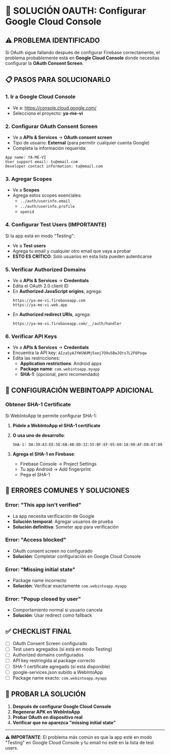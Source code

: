 # 🔐 SOLUCIÓN OAUTH: Configurar Google Cloud Console

## ⚠️ PROBLEMA IDENTIFICADO

Si OAuth sigue fallando después de configurar Firebase correctamente, el problema probablemente está en **Google Cloud Console** donde necesitas configurar la **OAuth Consent Screen**.

## 📋 PASOS PARA SOLUCIONARLO

### **1. Ir a Google Cloud Console**
- Ve a: https://console.cloud.google.com/
- Selecciona el proyecto: **ya-me-vi**

### **2. Configurar OAuth Consent Screen**
- Ve a **APIs & Services** → **OAuth consent screen**
- Tipo de usuario: **External** (para permitir cualquier cuenta Google)
- Completa la información requerida:

```
App name: YA-ME-VI
User support email: tu@email.com
Developer contact information: tu@email.com
```

### **3. Agregar Scopes**
- Ve a **Scopes**
- Agrega estos scopes esenciales:
  - `../auth/userinfo.email`
  - `../auth/userinfo.profile`
  - `openid`

### **4. Configurar Test Users (IMPORTANTE)**
Si la app está en modo "Testing":
- Ve a **Test users**
- Agrega tu email y cualquier otro email que vaya a probar
- **ESTO ES CRÍTICO**: Solo usuarios en esta lista pueden autenticarse

### **5. Verificar Authorized Domains**
- Ve a **APIs & Services** → **Credentials**
- Edita el OAuth 2.0 client ID
- En **Authorized JavaScript origins**, agrega:
  ```
  https://ya-me-vi.firebaseapp.com
  https://ya-me-vi.web.app
  ```
- En **Authorized redirect URIs**, agrega:
  ```
  https://ya-me-vi.firebaseapp.com/__/auth/handler
  ```

### **6. Verificar API Keys**
- Ve a **APIs & Services** → **Credentials**
- Encuentra la API key: `AIzaSyAJYWSNUMj5aej7O9u5BwJQts7L2F6Poqw`
- Edita las restricciones:
  - **Application restrictions**: Android apps
  - **Package name**: `com.webintoapp.myapp`
  - **SHA-1**: (opcional, pero recomendado)

## 🔧 CONFIGURACIÓN WEBINTOAPP ADICIONAL

### **Obtener SHA-1 Certificate**
Si WebIntoApp te permite configurar SHA-1:

1. **Pídele a WebIntoApp el SHA-1 certificate**
2. **O usa uno de desarrollo**:
   ```
   SHA-1: DA:39:A3:EE:5E:6B:4B:0D:32:55:BF:EF:95:60:18:90:AF:D8:07:09
   ```

3. **Agrega el SHA-1 en Firebase**:
   - Firebase Console → Project Settings
   - Tu app Android → Add fingerprint
   - Pega el SHA-1

## 🚨 ERRORES COMUNES Y SOLUCIONES

### **Error: "This app isn't verified"**
- La app necesita verificación de Google
- **Solución temporal**: Agregar usuarios de prueba
- **Solución definitiva**: Someter app para verificación

### **Error: "Access blocked"**
- OAuth consent screen no configurado
- **Solución**: Completar configuración en Google Cloud Console

### **Error: "Missing initial state"**
- Package name incorrecto
- **Solución**: Verificar exactamente `com.webintoapp.myapp`

### **Error: "Popup closed by user"**
- Comportamiento normal si usuario cancela
- **Solución**: Usar redirect como fallback

## ✅ CHECKLIST FINAL

- [ ] OAuth Consent Screen configurado
- [ ] Test users agregados (si está en modo Testing)
- [ ] Authorized domains configurados
- [ ] API key restringida al package correcto
- [ ] SHA-1 certificate agregado (si está disponible)
- [ ] google-services.json subido a WebIntoApp
- [ ] Package name exacto: `com.webintoapp.myapp`

## 🧪 PROBAR LA SOLUCIÓN

1. **Después de configurar Google Cloud Console**
2. **Regenerar APK en WebIntoApp**
3. **Probar OAuth en dispositivo real**
4. **Verificar que no aparezca "missing initial state"**

---

**⚠️ IMPORTANTE**: El problema más común es que la app esté en modo "Testing" en Google Cloud Console y tu email no esté en la lista de test users.
